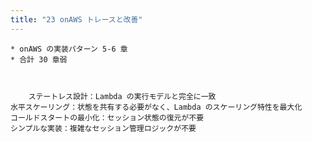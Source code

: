 ```yaml
---
title: "23 onAWS トレースと改善"
---
```


    * onAWS の実装パターン 5-6 章
    * 合計 30 章弱



        ステートレス設計：Lambda の実行モデルと完全に一致
    水平スケーリング：状態を共有する必要がなく、Lambda のスケーリング特性を最大化
    コールドスタートの最小化：セッション状態の復元が不要
    シンプルな実装：複雑なセッション管理ロジックが不要
